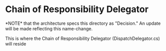 # Chain of Responsibility Delegator
<p>*NOTE* that the architecture specs this directory as "Decision." An update will be made reflecting this name-change.</p>
<p>This is where the Chain of Responsibility Delegator (DispatchDelegator.cs) will reside</p>
